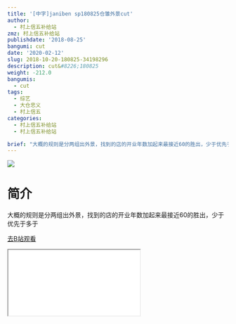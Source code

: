```yaml
---
title: '[中字]janiben sp180825仓雏外景cut'
author:
  - 村上信五补给站
zmz: 村上信五补给站
publishdate: '2018-08-25'
bangumi: cut
date: '2020-02-12'
slug: 2018-10-20-180825-34198296
description: cut&#8226;180825
weight: -212.0
bangumis:
  - cut
tags:
  - 综艺
  - 大仓忠义
  - 村上信五
categories:
  - 村上信五补给站
  - 村上信五补给站

brief: "大概的规则是分两组出外景，找到的店的开业年数加起来最接近60的胜出，少于优先于多于"
---
```

![](https://raw.githubusercontent.com/tcgriffith/owaraisite/master/static/tmpimg/6941551832c74754233ed7bc0d76a2eb04d4fd2a.jpg.480.jpg)
# 简介  
大概的规则是分两组出外景，找到的店的开业年数加起来最接近60的胜出，少于优先于多于  

[去B站观看](https://www.bilibili.com/video/av34198296/)
<div class ="resp-container"><iframe class="testiframe" src="//player.bilibili.com/player.html?aid=34198296"", scrolling="no", allowfullscreen="true" > </iframe></div> 
